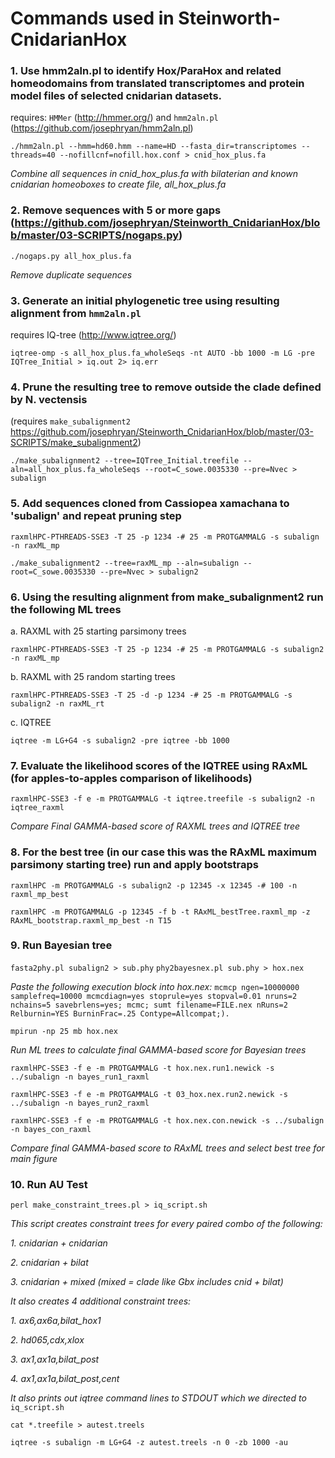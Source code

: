# Commands used in Steinworth-CnidarianHox
### 1\. Use  hmm2aln.pl to identify Hox/ParaHox and related homeodomains from translated transcriptomes and protein model files of selected cnidarian datasets.

requires: `HMMer` (http://hmmer.org/) and `hmm2aln.pl` (https://github.com/josephryan/hmm2aln.pl)

 `./hmm2aln.pl --hmm=hd60.hmm --name=HD --fasta_dir=transcriptomes --threads=40 --nofillcnf=nofill.hox.conf > cnid_hox_plus.fa`

_Combine all sequences in cnid_hox_plus.fa with bilaterian and known cnidarian homeoboxes to create file, all_hox_plus.fa_

### 2\. Remove sequences with 5 or more gaps (https://github.com/josephryan/Steinworth_CnidarianHox/blob/master/03-SCRIPTS/nogaps.py)

 `./nogaps.py all_hox_plus.fa`

_Remove duplicate sequences_

### 3\. Generate an initial phylogenetic tree using resulting alignment from `hmm2aln.pl`

requires IQ-tree (http://www.iqtree.org/)

 `iqtree-omp -s all_hox_plus.fa_wholeSeqs -nt AUTO -bb 1000 -m LG -pre IQTree_Initial > iq.out 2> iq.err`

### 4\. Prune the resulting tree to remove outside the clade defined by N. vectensis
(requires `make_subalignment2` https://github.com/josephryan/Steinworth_CnidarianHox/blob/master/03-SCRIPTS/make_subalignment2)

 `./make_subalignment2 --tree=IQTree_Initial.treefile --aln=all_hox_plus.fa_wholeSeqs --root=C_sowe.0035330 --pre=Nvec > subalign`

### 5\. Add sequences cloned from Cassiopea xamachana to 'subalign' and repeat pruning step

`raxmlHPC-PTHREADS-SSE3 -T 25 -p 1234 -# 25 -m PROTGAMMALG -s subalign -n raxML_mp`

`./make_subalignment2 --tree=raxML_mp --aln=subalign --root=C_sowe.0035330 --pre=Nvec > subalign2`

### 6\. Using the resulting alignment from make_subalignment2 run the following ML trees 

  a\. RAXML with 25 starting parsimony trees
  
   `raxmlHPC-PTHREADS-SSE3 -T 25 -p 1234 -# 25 -m PROTGAMMALG -s subalign2 -n raxML_mp`

  b\. RAXML with 25 random starting trees
  
   `raxmlHPC-PTHREADS-SSE3 -T 25 -d -p 1234 -# 25 -m PROTGAMMALG -s subalign2 -n raxML_rt`

  c\. IQTREE
  
   `iqtree -m LG+G4 -s subalign2 -pre iqtree -bb 1000`

### 7\. Evaluate the likelihood scores of the IQTREE using RAxML (for apples-to-apples comparison of likelihoods)

 `raxmlHPC-SSE3 -f e -m PROTGAMMALG -t iqtree.treefile -s subalign2 -n iqtree_raxml`

_Compare Final GAMMA-based score of RAXML trees and IQTREE tree_ 

### 8\. For the best tree (in our case this was the RAxML maximum parsimony starting tree) run and apply bootstraps

 `raxmlHPC -m PROTGAMMALG -s subalign2 -p 12345 -x 12345 -# 100 -n raxml_mp_best`
 
 `raxmlHPC -m PROTGAMMALG -p 12345 -f b -t RAxML_bestTree.raxml_mp -z RAxML_bootstrap.raxml_mp_best -n T15`

### 9\. Run Bayesian tree

`fasta2phy.pl subalign2 > sub.phy`
`phy2bayesnex.pl sub.phy > hox.nex`

_Paste the following execution block into hox.nex:_
`mcmcp ngen=10000000 samplefreq=10000 mcmcdiagn=yes stoprule=yes stopval=0.01 nruns=2 nchains=5 savebrlens=yes; mcmc; sumt filename=FILE.nex nRuns=2 Relburnin=YES BurninFrac=.25 Contype=Allcompat;).`

`mpirun -np 25 mb hox.nex`

_Run ML trees to calculate final GAMMA-based score for Bayesian trees_

`raxmlHPC-SSE3 -f e -m PROTGAMMALG -t hox.nex.run1.newick -s ../subalign -n bayes_run1_raxml`

`raxmlHPC-SSE3 -f e -m PROTGAMMALG -t 03_hox.nex.run2.newick -s ../subalign -n bayes_run2_raxml`

`raxmlHPC-SSE3 -f e -m PROTGAMMALG -t hox.nex.con.newick -s ../subalign -n bayes_con_raxml`

_Compare final GAMMA-based score to RAxML trees and select best tree for main figure_


### 10\. Run AU Test

 `perl make_constraint_trees.pl > iq_script.sh`

_This script creates constraint trees for every paired combo of the following:_

   _1. cnidarian + cnidarian_
   
   _2. cnidarian + bilat_
   
   _3. cnidarian + mixed (mixed = clade like Gbx includes cnid + bilat)_

_It also creates 4 additional constraint trees:_

   _1. ax6,ax6a,bilat_hox1_
   
   _2. hd065,cdx,xlox_
   
   _3. ax1,ax1a,bilat_post_
   
   _4. ax1,ax1a,bilat_post,cent_

_It also prints out iqtree command lines to STDOUT which we directed to_ `iq_script.sh`

 `cat *.treefile > autest.treels`
 
 `iqtree -s subalign -m LG+G4 -z autest.treels -n 0 -zb 1000 -au`

